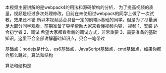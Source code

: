 本视频主要讲解的是webpack4的用法和源码架构的分析，
为了提高视频的质量，视频是经过多次处理修改，目前在未使用过webpack的同学上做了一次试教，效果还不错
所以本视频适合具备一定的前端js基础的同学。但是为了尽量满足大部分同学观看，前期准备了导学帮助大家来看懂视频内容，
视频
1、安装 适合初学者
2、调试 希望大家都看看新的调试方式，非常重要
3、需要准备的基础知识，这里不会全部讲解基础知识点，只会一笔带过

基础点：nodejs是什么，es6基础点，JavaScript基础点，cmd基础点，如果你都会那么跳过，算法和结构

算法和结构是


